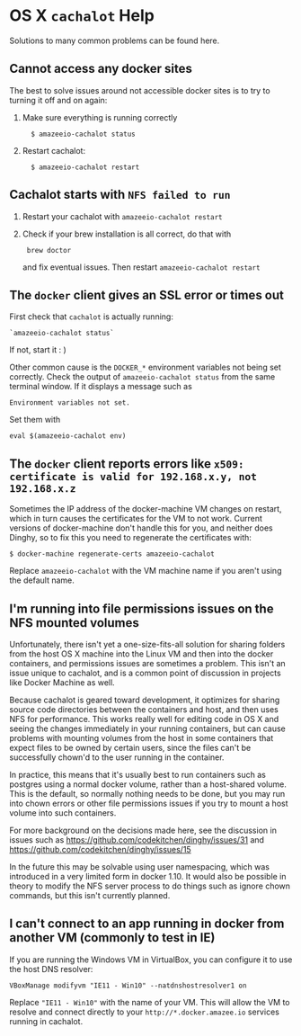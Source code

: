 # OS X `cachalot` Help

<!-- toc -->

Solutions to many common problems can be found here.

## Cannot access any docker sites

The best to solve issues around not accessible docker sites is to try to turning it off and on again:

1. Make sure everything is running correctly
      
         $ amazeeio-cachalot status
      
1. Restart cachalot:

         $ amazeeio-cachalot restart


## Cachalot starts with `NFS failed to run`

1. Restart your cachalot with `amazeeio-cachalot restart`
2. Check if your brew installation is all correct, do that with 
  
        brew doctor
   and fix eventual issues. Then restart `amazeeio-cachalot restart`

## The `docker` client gives an SSL error or times out

First check that `cachalot` is actually running:

    `amazeeio-cachalot status`

If not, start it : )

Other common cause is the `DOCKER_*` environment variables not being set correctly. Check the output of `amazeeio-cachalot status` from the same terminal window. If it displays a message such as

    Environment variables not set.

Set them with

    eval $(amazeeio-cachalot env)


## The `docker` client reports errors like `x509: certificate is valid for 192.168.x.y, not 192.168.x.z`

Sometimes the IP address of the docker-machine VM changes on restart, which in turn causes the certificates for the VM to not work. Current versions of docker-machine don't handle this for you, and neither does Dinghy, so to fix this you need to regenerate the certificates with:

    $ docker-machine regenerate-certs amazeeio-cachalot

Replace `amazeeio-cachalot` with the VM machine name if you aren't using the default name.

## I'm running into file permissions issues on the NFS mounted volumes

Unfortunately, there isn't yet a one-size-fits-all solution for sharing folders from the host OS X machine into the Linux VM and then into the docker containers, and permissions issues are sometimes a problem. This isn't an issue unique to cachalot, and is a common point of discussion in projects like Docker Machine as well.

Because cachalot is geared toward development, it optimizes for sharing source code directories between the containers and host, and then uses NFS for performance. This works really well for editing code in OS X and seeing the changes immediately in your running containers, but can cause problems with mounting volumes from the host in some containers that expect files to be owned by certain users, since the files can't be successfully chown'd to the user running in the container.

In practice, this means that it's usually best to run containers such as
postgres using a normal docker volume, rather than a host-shared volume. This is the default, so normally nothing needs to be done, but you may run into chown errors or other file permissions issues if you try to mount a host volume into such containers.

For more background on the decisions made here, see the discussion in issues such as https://github.com/codekitchen/dinghy/issues/31 and
https://github.com/codekitchen/dinghy/issues/15

In the future this may be solvable using user namespacing, which was introduced in a very limited form in docker 1.10. It would also be possible in theory to modify the NFS server process to do things such as ignore chown commands, but this isn't currently planned.

## I can't connect to an app running in docker from another VM (commonly to test in IE)

If you are running the Windows VM in VirtualBox, you can configure it to use the host DNS resolver:

    VBoxManage modifyvm "IE11 - Win10" --natdnshostresolver1 on

Replace `"IE11 - Win10"` with the name of your VM. This will allow the VM to resolve and connect directly to your `http://*.docker.amazee.io` services running in cachalot.



